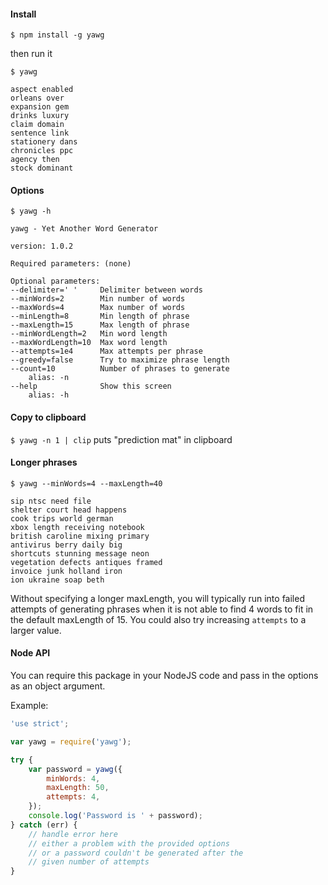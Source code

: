 #### Install
`$ npm install -g yawg`

then run it

`$ yawg`

```
aspect enabled
orleans over
expansion gem
drinks luxury
claim domain
sentence link
stationery dans
chronicles ppc
agency then
stock dominant
```


#### Options
`$ yawg -h`

```
yawg - Yet Another Word Generator

version: 1.0.2

Required parameters: (none)

Optional parameters:
--delimiter=' '     Delimiter between words
--minWords=2        Min number of words
--maxWords=4        Max number of words
--minLength=8       Min length of phrase
--maxLength=15      Max length of phrase
--minWordLength=2   Min word length
--maxWordLength=10  Max word length
--attempts=1e4      Max attempts per phrase
--greedy=false      Try to maximize phrase length
--count=10          Number of phrases to generate
    alias: -n
--help              Show this screen
    alias: -h
```

#### Copy to clipboard
`$ yawg -n 1 | clip` puts "prediction mat" in clipboard

#### Longer phrases
`$ yawg --minWords=4 --maxLength=40`

```
sip ntsc need file
shelter court head happens
cook trips world german
xbox length receiving notebook
british caroline mixing primary
antivirus berry daily big
shortcuts stunning message neon
vegetation defects antiques framed
invoice junk holland iron
ion ukraine soap beth
```

Without specifying a longer maxLength, you will typically run into failed attempts of generating phrases when it is not able to find 4 words to fit in the default maxLength of 15. You could also try increasing `attempts` to a larger value.

#### Node API
You can require this package in your NodeJS code and pass in the options as an
object argument.

Example:
```js
'use strict';

var yawg = require('yawg');

try {
    var password = yawg({
        minWords: 4,
        maxLength: 50,
        attempts: 4,
    });
    console.log('Password is ' + password);
} catch (err) {
    // handle error here
    // either a problem with the provided options
    // or a password couldn't be generated after the
    // given number of attempts
}
```
